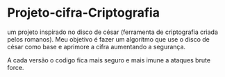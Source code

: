 # Projeto-cifra-Criptografia
um projeto inspirado no disco de césar (ferramenta de criptografia criada pelos romanos).
Meu objetivo é fazer um algorítmo que use o disco de césar como base e aprimore a cifra aumentando a segurança.


A cada versão o codigo fica mais seguro e mais imune a ataques brute force.

